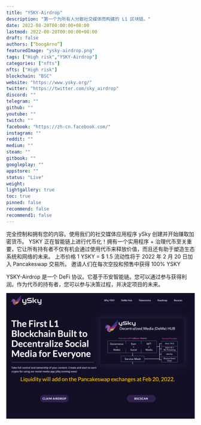 ```yaml
---
title: "YSKY-Airdrop"
description: "第一个为所有人分散社交媒体而构建的 L1 区块链。"
date: 2022-08-20T00:00:00+08:00
lastmod: 2022-08-20T00:00:00+08:00
draft: false
authors: [“boogArno”]
featuredImage: "ysky-airdrop.png"
tags: ["High risk","YSKY-Airdrop"]
categories: ["nfts"]
nfts: ["High risk"]
blockchain: "BSC"
website: "https://www.ysky.org/"
twitter: "https://twitter.com/sky_airdrop"
discord: ""
telegram: ""
github: ""
youtube: ""
twitch: ""
facebook: "https://zh-cn.facebook.com/"
instagram: ""
reddit: ""
medium: ""
steam: ""
gitbook: ""
googleplay: ""
appstore: ""
status: "Live"
weight: 
lightgallery: true
toc: true
pinned: false
recommend: false
recommend1: false
---
```

完全控制和拥有您的内容。使用我们的社交媒体应用程序 ySky 创建并开始赚取加密货币。
YSKY 正在智能链上进行代币化！拥有一个实用程序 + 治理代币至关重要，它让所有持有者不仅有机会通过使用代币来释放价值，而且还有助于塑造生态系统和网络的未来。
上市价格 1 YSKY = $ 1.5
流动性将于 2022 年 2 月 20 日加入 Pancakeswap 交易所。
邀请人们在每次空投和预售中获得 100% YSKY

YSKY-Airdrop 是一个 DeFi 协议。它基于币安智能链。您可以通过参与获得利润。作为代币的持有者，您可以参与决策过程，并决定项目的未来。

![yskytoken-dapp-high-risk-bsc-image1_b774bb439717c365f7282b72c44e8097](yskytoken-dapp-high-risk-bsc-image1_b774bb439717c365f7282b72c44e8097.png)